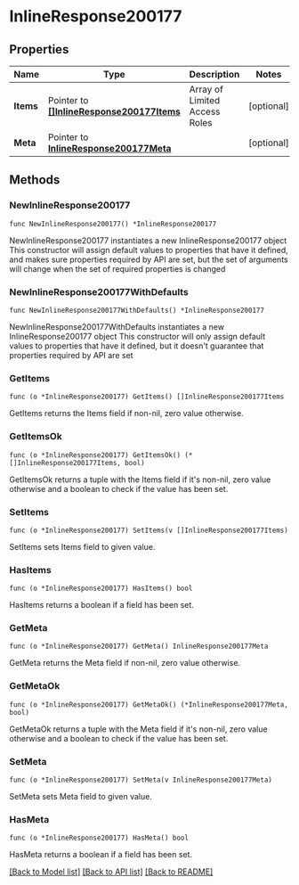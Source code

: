 # InlineResponse200177

## Properties

Name | Type | Description | Notes
------------ | ------------- | ------------- | -------------
**Items** | Pointer to [**[]InlineResponse200177Items**](InlineResponse200177Items.md) | Array of Limited Access Roles | [optional] 
**Meta** | Pointer to [**InlineResponse200177Meta**](InlineResponse200177Meta.md) |  | [optional] 

## Methods

### NewInlineResponse200177

`func NewInlineResponse200177() *InlineResponse200177`

NewInlineResponse200177 instantiates a new InlineResponse200177 object
This constructor will assign default values to properties that have it defined,
and makes sure properties required by API are set, but the set of arguments
will change when the set of required properties is changed

### NewInlineResponse200177WithDefaults

`func NewInlineResponse200177WithDefaults() *InlineResponse200177`

NewInlineResponse200177WithDefaults instantiates a new InlineResponse200177 object
This constructor will only assign default values to properties that have it defined,
but it doesn't guarantee that properties required by API are set

### GetItems

`func (o *InlineResponse200177) GetItems() []InlineResponse200177Items`

GetItems returns the Items field if non-nil, zero value otherwise.

### GetItemsOk

`func (o *InlineResponse200177) GetItemsOk() (*[]InlineResponse200177Items, bool)`

GetItemsOk returns a tuple with the Items field if it's non-nil, zero value otherwise
and a boolean to check if the value has been set.

### SetItems

`func (o *InlineResponse200177) SetItems(v []InlineResponse200177Items)`

SetItems sets Items field to given value.

### HasItems

`func (o *InlineResponse200177) HasItems() bool`

HasItems returns a boolean if a field has been set.

### GetMeta

`func (o *InlineResponse200177) GetMeta() InlineResponse200177Meta`

GetMeta returns the Meta field if non-nil, zero value otherwise.

### GetMetaOk

`func (o *InlineResponse200177) GetMetaOk() (*InlineResponse200177Meta, bool)`

GetMetaOk returns a tuple with the Meta field if it's non-nil, zero value otherwise
and a boolean to check if the value has been set.

### SetMeta

`func (o *InlineResponse200177) SetMeta(v InlineResponse200177Meta)`

SetMeta sets Meta field to given value.

### HasMeta

`func (o *InlineResponse200177) HasMeta() bool`

HasMeta returns a boolean if a field has been set.


[[Back to Model list]](../README.md#documentation-for-models) [[Back to API list]](../README.md#documentation-for-api-endpoints) [[Back to README]](../README.md)


